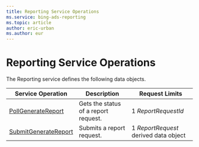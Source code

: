 ```yaml
---
title: Reporting Service Operations
ms.service: bing-ads-reporting
ms.topic: article
author: eric-urban
ms.author: eur
---
```

# Reporting Service Operations
The Reporting service defines the following data objects.

|Service Operation|Description|Request Limits|
|---|---|---|
|[PollGenerateReport](pollgeneratereport.md)|Gets the status of a report request.|1 *ReportRequestId*|
|[SubmitGenerateReport](submitgeneratereport.md)|Submits a report request.|1 *ReportRequest* derived data object|
